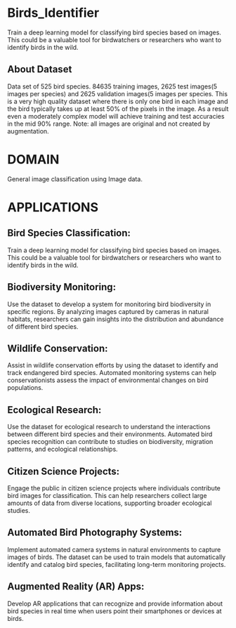 # Birds_Identifier

Train a deep learning model for classifying bird species based on images. This could be a valuable tool for birdwatchers or researchers who want to identify birds in the wild.

## About Dataset
Data set of 525 bird species. 84635 training images, 2625 test images(5 images per species) and 2625 validation images(5 images per species. This is a very high quality dataset where there is only one bird in each image and the bird typically takes up at least 50% of the pixels in the image. As a result even a moderately complex model will achieve training and test accuracies in the mid 90% range. Note: all images are original and not created by augmentation.

# DOMAIN 

General image classification using Image data.

# APPLICATIONS 

## Bird Species Classification:
Train a deep learning model for classifying bird species based on images. This could be a valuable tool for birdwatchers or researchers who want to identify birds in the wild.

## Biodiversity Monitoring:
Use the dataset to develop a system for monitoring bird biodiversity in specific regions. By analyzing images captured by cameras in natural habitats, researchers can gain insights into the distribution and abundance of different bird species.

## Wildlife Conservation:
Assist in wildlife conservation efforts by using the dataset to identify and track endangered bird species. Automated monitoring systems can help conservationists assess the impact of environmental changes on bird populations. 

## Ecological Research:
Use the dataset for ecological research to understand the interactions between different bird species and their environments. Automated bird species recognition can contribute to studies on biodiversity, migration patterns, and ecological relationships.

## Citizen Science Projects:
Engage the public in citizen science projects where individuals contribute bird images for classification. This can help researchers collect large amounts of data from diverse locations, supporting broader ecological studies.

## Automated Bird Photography Systems:
Implement automated camera systems in natural environments to capture images of birds. The dataset can be used to train models that automatically identify and catalog bird species, facilitating long-term monitoring projects.

## Augmented Reality (AR) Apps:
Develop AR applications that can recognize and provide information about bird species in real time when users point their smartphones or devices at birds.
